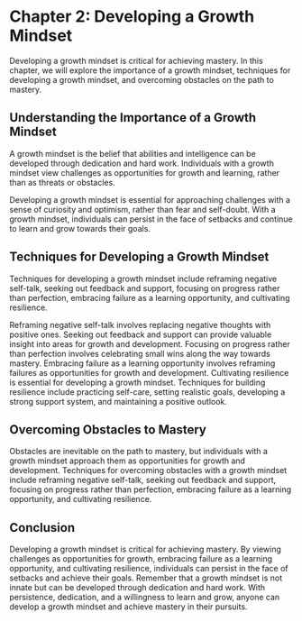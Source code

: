 Chapter 2: Developing a Growth Mindset
======================================

Developing a growth mindset is critical for achieving mastery. In this chapter, we will explore the importance of a growth mindset, techniques for developing a growth mindset, and overcoming obstacles on the path to mastery.

Understanding the Importance of a Growth Mindset
------------------------------------------------

A growth mindset is the belief that abilities and intelligence can be developed through dedication and hard work. Individuals with a growth mindset view challenges as opportunities for growth and learning, rather than as threats or obstacles.

Developing a growth mindset is essential for approaching challenges with a sense of curiosity and optimism, rather than fear and self-doubt. With a growth mindset, individuals can persist in the face of setbacks and continue to learn and grow towards their goals.

Techniques for Developing a Growth Mindset
------------------------------------------

Techniques for developing a growth mindset include reframing negative self-talk, seeking out feedback and support, focusing on progress rather than perfection, embracing failure as a learning opportunity, and cultivating resilience.

Reframing negative self-talk involves replacing negative thoughts with positive ones. Seeking out feedback and support can provide valuable insight into areas for growth and development. Focusing on progress rather than perfection involves celebrating small wins along the way towards mastery. Embracing failure as a learning opportunity involves reframing failures as opportunities for growth and development. Cultivating resilience is essential for developing a growth mindset. Techniques for building resilience include practicing self-care, setting realistic goals, developing a strong support system, and maintaining a positive outlook.

Overcoming Obstacles to Mastery
-------------------------------

Obstacles are inevitable on the path to mastery, but individuals with a growth mindset approach them as opportunities for growth and development. Techniques for overcoming obstacles with a growth mindset include reframing negative self-talk, seeking out feedback and support, focusing on progress rather than perfection, embracing failure as a learning opportunity, and cultivating resilience.

Conclusion
----------

Developing a growth mindset is critical for achieving mastery. By viewing challenges as opportunities for growth, embracing failure as a learning opportunity, and cultivating resilience, individuals can persist in the face of setbacks and achieve their goals. Remember that a growth mindset is not innate but can be developed through dedication and hard work. With persistence, dedication, and a willingness to learn and grow, anyone can develop a growth mindset and achieve mastery in their pursuits.
